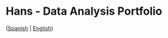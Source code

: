 # Hans - Data Analysis Portfolio 
([Spanish](https://github.com/HansAllTech/Hans_Data_Analysis_Portfolio/blob/main/Proyectos.md#tabla-de-contenido-es--en) | [English](https://github.com/HansAllTech/Hans_Data_Analysis_Portfolio/blob/main/Projects.md#table-of-content-es--en))
               
                                                                                                                             
                                    
                                                   
                            
                    
                     
     
    
       
   
  
 
 
